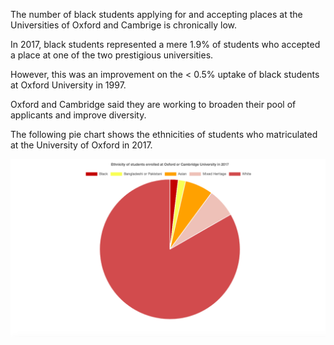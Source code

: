 The number of black students applying for and accepting places at the Universities of Oxford and Cambrige is chronically low.

In 2017, black students represented a mere 1.9% of students who accepted a place at one of the two prestigious universities.

However, this was an improvement on the < 0.5% uptake of black students at Oxford University in 1997.

Oxford and Cambridge said they are working to broaden their pool of applicants and improve diversity.

The following pie chart shows the ethnicities of students who matriculated at the University of Oxford in 2017.

![oxford](oxford.png)
